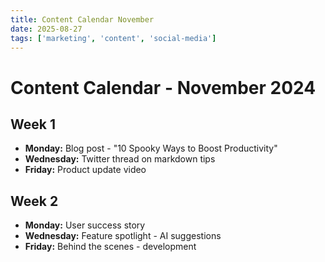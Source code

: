 ```yaml
---
title: Content Calendar November
date: 2025-08-27
tags: ['marketing', 'content', 'social-media']
---
```


# Content Calendar - November 2024

## Week 1
- **Monday:** Blog post - "10 Spooky Ways to Boost Productivity"
- **Wednesday:** Twitter thread on markdown tips
- **Friday:** Product update video

## Week 2
- **Monday:** User success story
- **Wednesday:** Feature spotlight - AI suggestions
- **Friday:** Behind the scenes - development